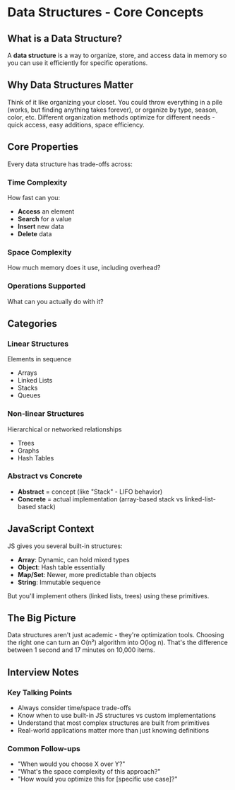 # Data Structures - Core Concepts

## What is a Data Structure?

A **data structure** is a way to organize, store, and access data in memory so you can use it efficiently for specific operations.

## Why Data Structures Matter

Think of it like organizing your closet. You could throw everything in a pile (works, but finding anything takes forever), or organize by type, season, color, etc. Different organization methods optimize for different needs - quick access, easy additions, space efficiency.

## Core Properties

Every data structure has trade-offs across:

### Time Complexity

How fast can you:

- **Access** an element
- **Search** for a value
- **Insert** new data
- **Delete** data

### Space Complexity

How much memory does it use, including overhead?

### Operations Supported

What can you actually do with it?

## Categories

### Linear Structures

Elements in sequence

- Arrays
- Linked Lists
- Stacks
- Queues

### Non-linear Structures

Hierarchical or networked relationships

- Trees
- Graphs
- Hash Tables

### Abstract vs Concrete

- **Abstract** = concept (like "Stack" - LIFO behavior)
- **Concrete** = actual implementation (array-based stack vs linked-list-based stack)

## JavaScript Context

JS gives you several built-in structures:

- **Array**: Dynamic, can hold mixed types
- **Object**: Hash table essentially
- **Map/Set**: Newer, more predictable than objects
- **String**: Immutable sequence

But you'll implement others (linked lists, trees) using these primitives.

## The Big Picture

Data structures aren't just academic - they're optimization tools. Choosing the right one can turn an O(n²) algorithm into O(log n). That's the difference between 1 second and 17 minutes on 10,000 items.

## Interview Notes

### Key Talking Points

- Always consider time/space trade-offs
- Know when to use built-in JS structures vs custom implementations
- Understand that most complex structures are built from primitives
- Real-world applications matter more than just knowing definitions

### Common Follow-ups

- "When would you choose X over Y?"
- "What's the space complexity of this approach?"
- "How would you optimize this for [specific use case]?"
